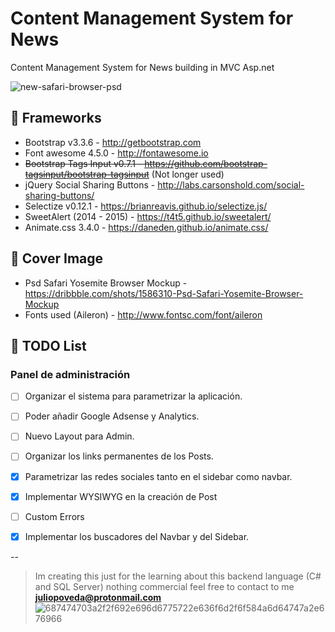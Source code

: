 # Content Management System for News
Content Management System for News building in MVC Asp.net

![new-safari-browser-psd](https://cloud.githubusercontent.com/assets/1715022/11637336/bd6f02b8-9cee-11e5-878a-78df1482ddc5.png)

## 👾 Frameworks
- Bootstrap v3.3.6 - http://getbootstrap.com
- Font awesome 4.5.0 - http://fontawesome.io
- ~~Bootstrap Tags Input v0.7.1 - https://github.com/bootstrap-tagsinput/bootstrap-tagsinput~~ (Not longer used)
- jQuery Social Sharing Buttons - http://labs.carsonshold.com/social-sharing-buttons/
- Selectize v0.12.1 - https://brianreavis.github.io/selectize.js/
- SweetAlert (2014 - 2015) - https://t4t5.github.io/sweetalert/
- Animate.css 3.4.0 - https://daneden.github.io/animate.css/

## 🍪 Cover Image
- Psd Safari Yosemite Browser Mockup - https://dribbble.com/shots/1586310-Psd-Safari-Yosemite-Browser-Mockup
- Fonts used (Aileron) - http://www.fontsc.com/font/aileron

## 🏁 TODO List

### Panel de administración
- [ ] Organizar el sistema para parametrizar la aplicación.
- [ ] Poder añadir Google Adsense y Analytics.
- [ ] Nuevo Layout para Admin.
- [ ] Organizar los links permanentes de los Posts.
- [X] Parametrizar las redes sociales tanto en el sidebar como navbar.
- [X] Implementar WYSIWYG en la creación de Post
- [ ] Custom Errors
- [X] Implementar los buscadores del Navbar y del Sidebar.


--
> Im creating this just for the learning about this backend language (C# and SQL Server) nothing commercial feel free to contact to me  **juliopoveda@protonmail.com** ![687474703a2f2f692e696d6775722e636f6d2f6f584a6d64747a2e676966](https://cloud.githubusercontent.com/assets/1715022/12459893/0dff5eb4-bf7f-11e5-90c7-8df784008acc.gif)
